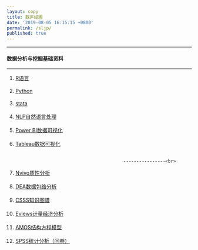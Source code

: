 ```yaml
---
layout: copy
title: 数庐经圃
date: '2019-08-05 16:15:15 +0800'
permalink: /sljp/
published: true
---
```


<style>
abbr {text-decoration: none;}
</style>
<hr><h4 class="btn btn-info btn-lg">数据分析与挖掘基础资料</h4><hr>
<ol class="rectangle-list">
<li><a href="http://lvxiong7zg.com/sljp/R" target="_blank"> R语言 </a></li><br>
<li><a href="http://lvxiong7zg.com/sljp/Python" target="_blank"> Python </a></li><br>
<li><a href="http://lvxiong7zg.com/sljp/Eviews" target="_blank"> stata </a></li><br>
<li><a href="http://lvxiong7zg.com/sljp/NLP" target="_blank"> NLP自然语言处理 </a></li><br>  
<li><a href="http://lvxiong7zg.com/sljp/Power BI" target="_blank"> Power BI数据可视化 </a></li> <br>
<li><a href="http://lvxiong7zg.com/sljp/Tableau" target="_blank"> Tableau数据可视化 </a></li> <br>  
 
                                             ----------------<br> 
  
<li><a href="http://lvxiong7zg.com/sljp/Nvivo" target="_blank"> Nvivo质性分析 </a></li><br> 
<li><a href="http://lvxiong7zg.com/sljp/DEA" target="_blank"> DEA数据包络分析 </a></li><br> 
<li><a href="http://mp.weixin.qq.com/mp/homepage?__biz=MzI4NTE1NjAyOA==&hid=1&sn=ae4730ec311f0db89c4fa4c353eb8262&scene=1&devicetype=android-25&version=26060739&lang=zh_CN&nettype=WIFI&ascene=7&session_us=gh_8d25ce16a8bf&wx_header=1" target="_blank"> CSSS知识图谱 </a></li> <br>  
<li><a href="http://lvxiong7zg.com/sljp/Eviews" target="_blank"> Eviews计量经济分析 </a></li><br> 
<li><a href="http://lvxiong7zg.com/sljp/AMOS" target="_blank"> AMOS结构方程模型 </a></li> <br>
<li><a href="http://lvxiong7zg.com/sljp/SPSS" target="_blank"> SPSS统计分析（问卷） </a></li> <br>
</ol>
